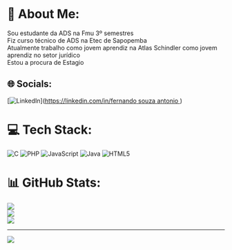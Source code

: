 # 💫 About Me:
Sou estudante da ADS na Fmu 3º semestres<br>Fiz curso técnico de ADS na Etec de Sapopemba <br>Atualmente trabalho como jovem aprendiz na Atlas Schindler como jovem aprendiz no setor jurídico <br>Estou a procura de Estagio <br>


## 🌐 Socials:
[![LinkedIn](https://img.shields.io/badge/LinkedIn-%230077B5.svg?logo=linkedin&logoColor=white)]([https://linkedin.com/in/fernando souza antonio ](https://www.linkedin.com/in/fernando-de-souza-antonio-a44444261/)) 

# 💻 Tech Stack:
![C](https://img.shields.io/badge/c-%2300599C.svg?style=for-the-badge&logo=c&logoColor=white) ![PHP](https://img.shields.io/badge/php-%23777BB4.svg?style=for-the-badge&logo=php&logoColor=white) ![JavaScript](https://img.shields.io/badge/javascript-%23323330.svg?style=for-the-badge&logo=javascript&logoColor=%23F7DF1E) ![Java](https://img.shields.io/badge/java-%23ED8B00.svg?style=for-the-badge&logo=openjdk&logoColor=white) ![HTML5](https://img.shields.io/badge/html5-%23E34F26.svg?style=for-the-badge&logo=html5&logoColor=white)
# 📊 GitHub Stats:
![](https://github-readme-stats.vercel.app/api?username=Fernando-Chase&theme=dark&hide_border=false&include_all_commits=false&count_private=false)<br/>
![](https://github-readme-streak-stats.herokuapp.com/?user=Fernando-Chase&theme=dark&hide_border=false)<br/>
![](https://github-readme-stats.vercel.app/api/top-langs/?username=Fernando-Chase&theme=dark&hide_border=false&include_all_commits=false&count_private=false&layout=compact)

---
[![](https://visitcount.itsvg.in/api?id=Fernando-Chase&icon=0&color=0)](https://visitcount.itsvg.in)

<!-- Proudly created with GPRM ( https://gprm.itsvg.in ) -->
